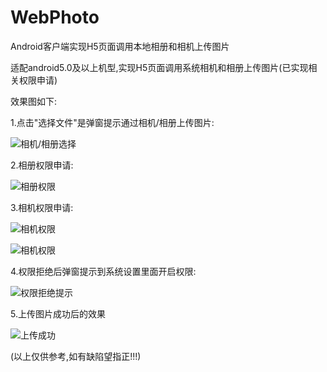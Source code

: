 # WebPhoto
Android客户端实现H5页面调用本地相册和相机上传图片


适配android5.0及以上机型,实现H5页面调用系统相机和相册上传图片(已实现相关权限申请)

效果图如下:

1.点击"选择文件"是弹窗提示通过相机/相册上传图片:

![相机/相册选择](https://github.com/haganWu/WebPhoto/blob/master/screenshots/device-2019-08-06-095839.png)



2.相册权限申请:

![相册权限](https://github.com/haganWu/WebPhoto/blob/master/screenshots/device-2019-08-06-095922.png)



3.相机权限申请:

![相机权限](https://github.com/haganWu/WebPhoto/blob/master/screenshots/device-2019-08-06-095948.png)

![相机权限](https://github.com/haganWu/WebPhoto/blob/master/screenshots/device-2019-08-06-100006.png)



4.权限拒绝后弹窗提示到系统设置里面开启权限:

![权限拒绝提示](https://github.com/haganWu/WebPhoto/blob/master/screenshots/device-2019-08-06-100016.png)




5.上传图片成功后的效果

![上传成功](https://github.com/haganWu/WebPhoto/blob/master/screenshots/device-2019-08-06-100145.png)



(以上仅供参考,如有缺陷望指正!!!)
